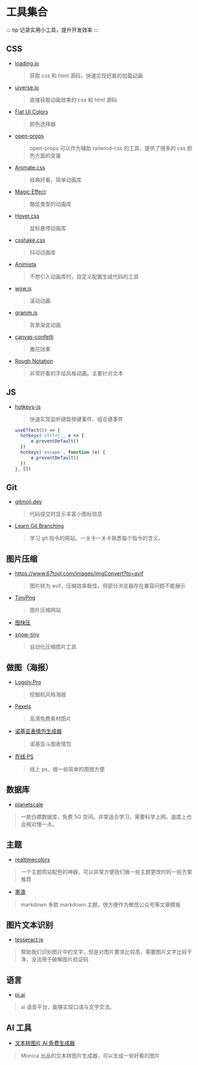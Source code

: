 # 工具集合

::: tip
记录实用小工具，提升开发效率
:::

## CSS

- [loading.io](https://loading.io/css/)

  > 获取 css 和 html 源码，快速实现好看的加载动画

- [uiverse.io](https://uiverse.io/AqFox/young-dragon-29)

  > 直接获取动画效果的 css 和 html 源码

- [Flat UI Colors](https://flatuicolors.com/palette/defo)

  > 颜色选择器

- [open-props](https://open-props.style/)

  > open-props 可以作为辅助 tailwind-css 的工具，提供了很多的 css 颜色方面的变量

- [Animate.css](https://animate.style/)

  > 经典好看、简单动画库

- [Magic Effect](https://www.minimamente.com/project/magic/)

  > 酷炫类型的动画库

- [Hover.css](https://ianlunn.github.io/Hover/)

  > 鼠标悬停动画库

- [csshake.css](http://elrumordelaluz.github.io/csshake/)

  > 抖动动画库

- [Animista](https://animista.net/)

  > 不想引入动画库时，自定义配置生成代码的工具

- [wow.js](https://mattboldt.com/demos/typed-js/)

  > 滚动动画

- [granim.js](https://sarcadass.github.io/granim.js/)

  > 背景渐变动画

- [canvas-confetti](https://www.kirilv.com/canvas-confetti/)

  > 撒花效果

- [Rough Notation](https://roughnotation.com/)

  > 非常好看的手绘风格动画。主要针对文本

## JS

- [hotkeys-js](https://github.com/jaywcjlove/hotkeys-js)

  > 快速实现监听键盘按键事件、组合键事件

  ```ts
  useEffect(() => {
  	hotkeys('ctrl+j', e => {
  		e.preventDefault()
  	})
  	hotkeys('escape', function (e) {
  		e.preventDefault()
  	})
  }, [])
  ```

## Git

- [gitmoji.dev](https://gitmoji.dev/)

  > 代码提交时显示丰富小图标信息

- [Learn Git Branching](https://learngitbranching.js.org/?locale=zh_CN)

  > 学习 git 指令的网站。一关卡一关卡熟悉每个指令的含义。

## 图片压缩

- https://www.67tool.com/images/imgConvert?to=avif

  > 图片转为 avif，压缩效率极佳，但部分浏览器存在兼容问题不能展示

- [TinyPng](https://tinypng.com/)

  > 图片压缩网站

- [图快压](https://www.tukuaiya.com/)

- [snow-tiny](https://www.npmjs.com/package/snow-tiny)

  > 自动化压缩图片工具

## 做图（海报）

- [Logoly.Pro](https://www.logoly.pro/)

  > 挖掘机风格海报

- [Pexels](https://www.pexels.com/zh-cn/)

  > 高清免费素材图片

- [诺基亚表情包生成器](http://www.jimmyxuexue.top:667/Nokia/)

  > 诺基亚斗图表情包

- [在线 PS](https://ps.gaoding.com/#/)

  > 线上 ps，做一些简单的图很方便

## 数据库

- [planetscale](https://app.planetscale.com/)

> 一款白嫖数据库，免费 5G 空间。非常适合学习，需要科学上网。速度上也会相对慢一点。

## 主题

- [realtimecolors](https://realtimecolors.com/)

> 一个主题网站配色的神器，可以非常方便我们做一些主题更改时的一些方案推荐

- [墨滴](https://mdnice.com/)

> markdown 多款 markdown 主题，很方便作为微信公众号等文章模板

## 图片文本识别

- [tesseract.js](https://www.npmjs.com/package/tesseract.js)

> 帮助我们识别图片中的文字，但是对图片要求比较高，需要图片文字比较干净，没法用于破解图片验证码

## 语言

- [pi.ai](https://pi.ai/talk)

> ai 语音平台，能够实现口语与文字交流。

## AI 工具

- [文本转图片 AI 免费生成器](https://monica.im/zh_CN/image-tools/ai-image-generator-from-text)

> Monica 出品的文本转图片生成器，可以生成一些好看的图片
